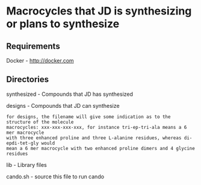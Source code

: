 # Macrocycles that JD is synthesizing or plans to synthesize

## Requirements

   Docker - http://docker.com


## Directories

synthesized - Compounds that JD has synthesized

designs - Compounds that JD can synthesize

	for designs, the filename will give some indication as to the structure of the molecule
	macrocycles: xxx-xxx-xxx-xxx, for instance tri-ep-tri-ala means a 6 mer macrocycle 
	with three enhanced proline and three L-alanine residues, whereas di-epdi-tet-gly would 
	mean a 6 mer macrocycle with two enhanced proline dimers and 4 glycine residues

lib - Library files

cando.sh - source this file to run cando


